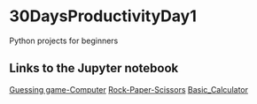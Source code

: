 # 30DaysProductivityDay1
Python projects for beginners

## Links to the Jupyter notebook 
[Guessing game-Computer](http://localhost:8888/notebooks/GUESSING%20GAME.ipynb)
[Rock-Paper-Scissors](http://localhost:8888/notebooks/Rock%20Paper%20Scissors%20Game.ipynb)
[Basic_Calculator](http://localhost:8888/notebooks/Basic%20Calculator.ipynb)

